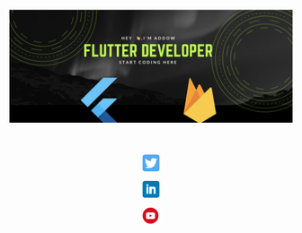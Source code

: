 # [![Abdullahi Addow header](https://github.com/Add00w/Add00w/blob/main/assets/readme.png)](linkedin.com/in/abdullahi-addow-8ab170204 )
&nbsp;&nbsp;
<div >
<a href="https://twitter.com/Add00w"><img height="30" src="https://github.com/Add00w/Add00w/blob/main/assets/twitter.png?raw=true"></a>

<a href="linkedin.com/in/abdullahi-addow-8ab170204"><img height="30" src="https://github.com/Add00w/Add00w/blob/main/assets/linkedin.png?raw=true"></a>

<a href="https://www.youtube.com/channel/UCYMkEyNlm6qWNsZNT-N5NGA"><img height="30" src="https://github.com/Add00w/Add00w/blob/main/assets/youtube.png?raw=true"></a>
</div>
<style>
    div {
        text-align: center;
        }

  </style>
<!--
**Add00w/Add00w** is a ✨ _special_ ✨ repository because its `README.md` (this file) appears on your GitHub profile.
https://www.canva.com/design/DAEkEdbdkUU/share/preview?token=sDk9WlPFFils2gOIIIJ-MA&role=EDITOR&utm_content=DAEkEdbdkUU&utm_campaign=designshare&utm_medium=link&utm_source=sharebutton
Here are some ideas to get you started:

- 🔭 I’m currently working on ...
- 🌱 I’m currently learning ...
- 👯 I’m looking to collaborate on ...
- 🤔 I’m looking for help with ...
- 💬 Ask me about ...
- 📫 How to reach me: ...
- 😄 Pronouns: ...
- ⚡ Fun fact: ...
-->

